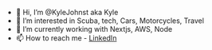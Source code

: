 - 👋 Hi, I’m @KyleJohnst aka Kyle
- 👀 I’m interested in Scuba, tech, Cars, Motorcycles, Travel
- 🌱 I’m currently working with Nextjs, AWS, Node
- 📫 How to reach me - [LinkedIn](https://www.linkedin.com/in/kylew-johnston/)

<!---
KyleJohnst/KyleJohnst is a ✨ special ✨ repository because its `README.md` (this file) appears on your GitHub profile.
You can click the Preview link to take a look at your changes.
--->
